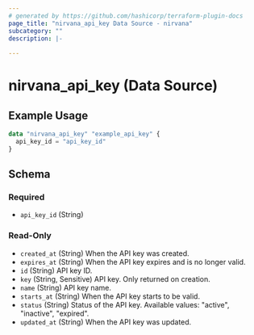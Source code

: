 ```yaml
---
# generated by https://github.com/hashicorp/terraform-plugin-docs
page_title: "nirvana_api_key Data Source - nirvana"
subcategory: ""
description: |-
  
---
```


# nirvana_api_key (Data Source)



## Example Usage

```terraform
data "nirvana_api_key" "example_api_key" {
  api_key_id = "api_key_id"
}
```

<!-- schema generated by tfplugindocs -->
## Schema

### Required

- `api_key_id` (String)

### Read-Only

- `created_at` (String) When the API key was created.
- `expires_at` (String) When the API key expires and is no longer valid.
- `id` (String) API key ID.
- `key` (String, Sensitive) API key. Only returned on creation.
- `name` (String) API key name.
- `starts_at` (String) When the API key starts to be valid.
- `status` (String) Status of the API key.
Available values: "active", "inactive", "expired".
- `updated_at` (String) When the API key was updated.
